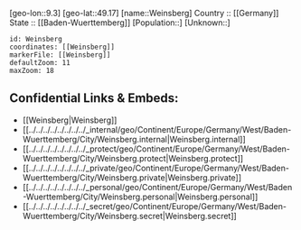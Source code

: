 ﻿---
location: [49.17,9.3] 
mapzoom: [7,12] 
mapmarker: city 
type: City
tags:
- geo/City


SpocWebEntityId: 35507
isDeleted: false
confidential: public

---
[geo-lon::9.3] 
[geo-lat::49.17] 
[name::Weinsberg] 
Country :: [[Germany]]  
State :: [[Baden-Wuerttemberg]] 
[Population::] 
[Unknown::] 


```leaflet
id: Weinsberg
coordinates: [[Weinsberg]] 
markerFile: [[Weinsberg]] 
defaultZoom: 11 
maxZoom: 18
```


## Confidential Links & Embeds: 
- [[Weinsberg|Weinsberg]]  
- [[../../../../../../../../_internal/geo/Continent/Europe/Germany/West/Baden-Wuerttemberg/City/Weinsberg.internal|Weinsberg.internal]] 
- [[../../../../../../../../_protect/geo/Continent/Europe/Germany/West/Baden-Wuerttemberg/City/Weinsberg.protect|Weinsberg.protect]] 
- [[../../../../../../../../_private/geo/Continent/Europe/Germany/West/Baden-Wuerttemberg/City/Weinsberg.private|Weinsberg.private]] 
- [[../../../../../../../../_personal/geo/Continent/Europe/Germany/West/Baden-Wuerttemberg/City/Weinsberg.personal|Weinsberg.personal]] 
- [[../../../../../../../../_secret/geo/Continent/Europe/Germany/West/Baden-Wuerttemberg/City/Weinsberg.secret|Weinsberg.secret]] 

